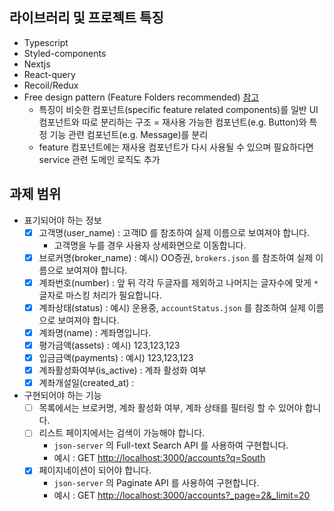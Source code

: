 
## 라이브러리 및 프로젝트 특징

- Typescript
- Styled-components
- Nextjs
- React-query
- Recoil/Redux
- Free design pattern (Feature Folders recommended) [참고](http://robinwieruch.de/react-folder-structure)
  - 특징이 비슷한 컴포넌트(specific feature related components)를 일반 UI 컴포넌트와 따로 분리하는 구조
    = 재사용 가능한 컴포넌트(e.g. Button)와 특정 기능 관련 컴포넌트(e.g. Message)를 분리
  - feature 컴포넌트에는 재사용 컴포넌트가 다시 사용될 수 있으며 필요하다면 service 관련 도메인 로직도 추가


## 과제 범위

   - 표기되어야 하는 정보
     - [x] 고객명(user_name) : 고객ID 를 참조하여 실제 이름으로 보여져야 합니다.
       - 고객명을 누를 경우 사용자 상세화면으로 이동합니다.
     - [x] 브로커명(broker_name) : 예시) OO증권, `brokers.json` 를 참조하여 실제 이름으로 보여져야 합니다.
     - [x] 계좌번호(number) : 앞 뒤 각각 두글자를 제외하고 나머지는 글자수에 맞게 `*` 글자로 마스킹 처리가 필요합니다.
     - [x] 계좌상태(status) : 예시) 운용중, `accountStatus.json` 를 참조하여 실제 이름으로 보여져야 합니다.
     - [x] 계좌명(name) : 계좌명입니다.
     - [x] 평가금액(assets) : 예시) 123,123,123
     - [x] 입금금액(payments) : 예시) 123,123,123
     - [x] 계좌활성화여부(is_active) : 계좌 활성화 여부
     - [x] 계좌개설일(created_at) :
   - 구현되어야 하는 기능
     - [ ] 목록에서는 브로커명, 계좌 활성화 여부, 계좌 상태를 필터링 할 수 있어야 합니다.
     - [ ] 리스트 페이지에서는 검색이 가능해야 합니다.
       - `json-server` 의 Full-text Search API 를 사용하여 구현합니다.
       - 예시 : GET [http://localhost:3000/accounts?q=South](http://localhost:3000/accounts?q=South)
     - [x] 페이지네이션이 되어야 합니다.
       - `json-server` 의 Paginate API 를 사용하여 구현합니다.
       - 예시 : GET [http://localhost:3000/accounts?\_page=2&\_limit=20](http://localhost:3000/accounts?%5C%5C_page=2&%5C%5C_limit=20)

